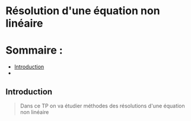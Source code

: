 # Résolution d'une équation non linéaire
# Sommaire :
 - [Introduction](#introduction)
 - 

## Introduction 
> Dans ce TP on va étudier méthodes des résolutions d'une équation non linéaire

